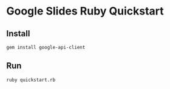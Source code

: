 # Google Slides Ruby Quickstart

## Install

`gem install google-api-client`

## Run

`ruby quickstart.rb`

